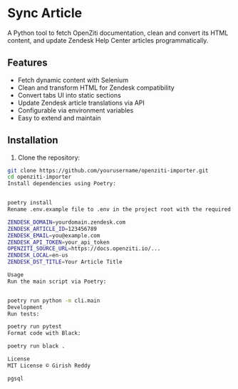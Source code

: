 # Sync Article

A Python tool to fetch OpenZiti documentation, clean and convert its HTML content, and update Zendesk Help Center articles programmatically.

## Features

- Fetch dynamic content with Selenium
- Clean and transform HTML for Zendesk compatibility
- Convert tabs UI into static sections
- Update Zendesk article translations via API
- Configurable via environment variables
- Easy to extend and maintain

## Installation

1. Clone the repository:

```bash
git clone https://github.com/yourusername/openziti-importer.git
cd openziti-importer
Install dependencies using Poetry:


poetry install
Rename .env.example file to .env in the project root with the required variables:

ZENDESK_DOMAIN=yourdomain.zendesk.com
ZENDESK_ARTICLE_ID=123456789
ZENDESK_EMAIL=you@example.com
ZENDESK_API_TOKEN=your_api_token
OPENZITI_SOURCE_URL=https://docs.openziti.io/...
ZENDESK_LOCAL=en-us
ZENDESK_DST_TITLE=Your Article Title

Usage
Run the main script via Poetry:


poetry run python -m cli.main
Development
Run tests:

poetry run pytest
Format code with Black:

poetry run black .

License
MIT License © Girish Reddy

pgsql
